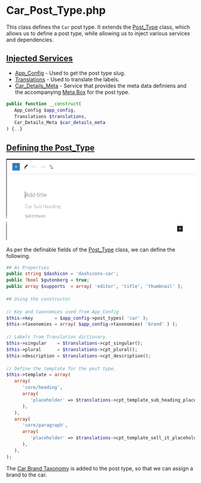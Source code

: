 # Car_Post_Type.php

This class defines the `Car` post type. It extends the [Post_Type](https://perique.info/module/Registerables/#post-type) class, which allows us to define a post type, while allowing us to inject various services and dependencies.

## [Injected Services](https://perique.info/core/DI/)

* [App_Config](https://perique.info/core/App/app_config) - Used to get the post type slug.
* [Translations](translations.md) - Used to translate the labels.
* [Car_Details_Meta](car-details-meta.md) - Service that provides the meta data definiens and the accompanying [Meta Box](https://perique.info/module/Registerables/#meta-box) for the post type.

```php
public function __construct(
   App_Config $app_config,
   Translations $translations,
   Car_Details_Meta $car_details_meta
) {..}
```

## [Defining the Post_Type](https://perique.info/module/Registerables/#post-type)

![Cars Post Type Editor](images/Cars-Post-Type-Editor.png "Image of the Car Post Type Editor, with the defined block template.")

As per the definable fields of the [Post_Type](https://perique.info/module/Registerables/docs/Post-Type) class, we can define the following.

```php
## As Properties
public string $dashicon = 'dashicons-car';
public ?bool $gutenberg = true;
public array $supports  = array( 'editor', 'title', 'thumbnail' );

## Using the constructor

// Key and taxonomies used from App_Config
$this->key        = $app_config->post_types( 'car' );
$this->taxonomies = array( $app_config->taxonomies( 'brand' ) );

// Labels from Translation dictionary.
$this->singular    = $translations->cpt_singular();
$this->plural      = $translations->cpt_plural();
$this->description = $translations->cpt_description();

// Define the template for the post type.
$this->template = array(
   array(
      'core/heading',
      array(
         'placeholder' => $translations->cpt_template_sub_heading_placeholder(),
      ),
   ),
   array(
      'core/paragraph',
      array(
         'placeholder' => $translations->cpt_template_sell_it_placeholder(),
      ),
   ),
);
```

The [Car Brand Taxonomy](car-brand-taxonomy.md) is added to the post type, so that we can assign a brand to the car.